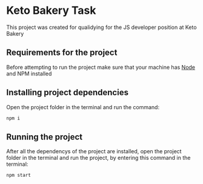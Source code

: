 # Keto Bakery Task

This project was created for qualidying for the JS developer position at Keto Bakery

## Requirements for the project

Before attempting to run the project make sure that your machine has [Node](https://nodejs.org/en/download/prebuilt-installer) and NPM installed

## Installing project dependencies

Open the project folder in the terminal and run the command:
```sh
npm i
```

## Running the project 

After all the dependencys of the project are installed, open the project folder in the terminal and run the project, by entering this command in the terminal:
```sh
npm start
```

